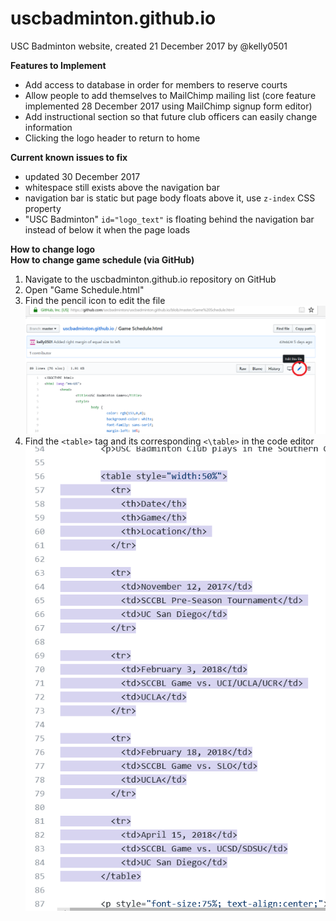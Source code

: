 # uscbadminton.github.io
USC Badminton website, created 21 December 2017 by @kelly0501

**Features to Implement**
- Add access to database in order for members to reserve courts
- Allow people to add themselves to MailChimp mailing list (core feature implemented 28 December 2017 using MailChimp signup form editor)
- Add instructional section so that future club officers can easily change information
- Clicking the logo header to return to home

**Current known issues to fix**  
- updated 30 December 2017
- whitespace still exists above the navigation bar
- navigation bar is static but page body floats above it, use `z-index` CSS property
- "USC Badminton" `id="logo_text"` is floating behind the navigation bar instead of below it when the page loads

**How to change logo**  
**How to change game schedule (via GitHub)** 
1. Navigate to the uscbadminton.github.io repository on GitHub 
2. Open "Game Schedule.html"
3. Find the pencil icon to edit the file  
![Edit game schedule](instructional/game_schedule3.png)
4. Find the `<table>` tag and its corresponding `<\table>` in the code editor  
![Schedule table tag](instructional/game_schedule4.png)